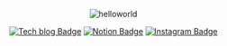 <div align=center>

![helloworld](https://user-images.githubusercontent.com/61545957/167173380-133003bd-2e7b-42ba-9ad7-61a4171fe8a2.gif)

[![Tech blog Badge](http://img.shields.io/badge/-Tech%20blog-black?style=social&logo=github&link=https://programming-oddments.tistory.com/)](https://programming-oddments.tistory.com/) [![Notion Badge](https://img.shields.io/badge/Notion-black?style=social&logo=notion&link=https://bit.ly/joseph-106)](https://bit.ly/joseph-106) [![Instagram Badge](https://img.shields.io/badge/-Instagram-black?style=social&logo=instagram&link=https://www.instagram.com/ksj_106/)](https://www.instagram.com/ksj_106/)

</div>
